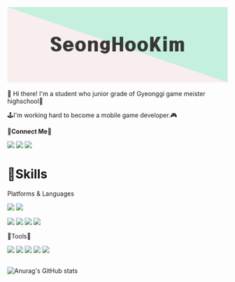 ![screensh](./img/Intro123.png)

👋 Hi there! I'm a student who junior grade of Gyeonggi game meister highschool👋  
  
🕹I'm working hard to become a mobile game developer.🎮


🔌**Connect Me**🔌  
  
<img src="https://img.shields.io/badge/smbaekr56@naver.com-03C75A?styleflat-square&logo=Naver&logoColor=FFFFFF"/></a>
<img src="https://img.shields.io/badge/smbaekr68@gmail.com-EA4335?styleflat-square&logo=Gmail&logoColor=FFFFFF"/></a>
<img src="https://img.shields.io/badge/eukkbi__윾비%231112-5865F2?styleflat-square&logo=Discord&logoColor=FFFFFF"/></a>

<h1> 💪Skills </h1>

Platforms & Languages  
  
<img src="https://img.shields.io/badge/Android-3DDC84?styleflat-square&logo=Android&logoColor=FFFFFF"/></a>
<img src="https://img.shields.io/badge/Windows-0078D6?styleflat-square&logo=Windows&logoColor=FFFFFF"/></a>
  
<img src="https://img.shields.io/badge/C Sharp-239120?styleflat-square&logo=C sharp&logoColor=FFFFFF"/></a>
<img src="https://img.shields.io/badge/C++-00599C?styleflat-square&logo=C%2B%2B&logoColor=FFFFFF"/></a>
<img src="https://img.shields.io/badge/PHP-777BB4?styleflat-square&logo=PHP&logoColor=FFFFFF"/></a>
<img src="https://img.shields.io/badge/Node.js-339933?styleflat-square&logo=Node.js&logoColor=FFFFFF"/></a>

🔨Tools🔨  
  
<img src="https://img.shields.io/badge/Unity-FFFFFF?styleflat-square&logo=Unity&logoColor=2e2e2e"/></a>
<img src="https://img.shields.io/badge/Sourcetree-0052CC?styleflat-square&logo=Sourcetree&logoColor=FFFFFF"/></a>
<img src="https://img.shields.io/badge/phpMyAdmin-6C78AF?styleflat-square&logo=phpMyAdmin&logoColor=FFFFFF"/></a>
<img src="https://img.shields.io/badge/Visual Studio-5C2D91?styleflat-square&logo=Visual Studio&logoColor=FFFFFF"/></a>
<img src="https://img.shields.io/badge/Adobe Photoshop-31A8FF?styleflat-square&logo=Adobe Photoshop&logoColor=FFFFFF"/></a>
<h2> </h2>


![Anurag's GitHub stats](https://github-readme-stats.vercel.app/api?username=Kim-eukkbi&show_icons=true&theme=vue)
